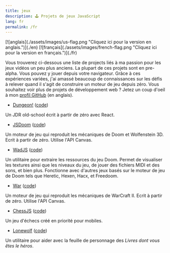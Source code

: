 ```yaml
---
title: jeux
description: 🕹️ Projets de jeux JavaScript
lang: fr
permalink: /fr
---
```


<span id="flag">
[![anglais](./assets/images/us-flag.png "Cliquez ici pour la version en anglais.")](./en)
[![français](./assets/images/french-flag.png "Cliquez ici pour la version en français.")](./fr)
</span>

Vous trouverez ci-dessous une liste de projects liés à ma passion pour les jeux vidéos un peu plus anciens. La plupart de ces projets sont en pre-alpha. Vous pouvez y jouer depuis votre navigateur. Grâce à ces expériences variées, j'ai amassé beaucoup de connaissances sur les défis à relever quand il s'agit de construire un moteur de jeu depuis zéro. Vous souhaitez voir plus de projets de développement web ? Jetez un coup d'oeil à mon [profil GitHub](https://github.com/yvesgurcan) (en anglais).

- [Dungeon!](https://dungeon.yvesgurcan.com/stable) ([code](https://github.com/yvesgurcan/dungeon))

Un JDR old-school écrit à partir de zéro avec React.

- [JSDoom](https://doom.yvesgurcan.com) ([code](https://github.com/yvesgurcan/jsdoom))

Un moteur de jeu qui reproduit les mécaniques de Doom et Wolfenstein 3D. Ecrit à partir de zéro. Utilise l'API Canvas.

- [WadJS](https://wad.yvesgurcan.com) ([code](https://github.com/yvesgurcan/wadjs))

Un utilitaire pour extraire les ressources du jeu Doom. Permet de visualiser les textures ainsi que les niveaux du jeu, de jouer des fichiers MIDI et des sons, et bien plus. Fonctionne avec d'autres jeux basés sur le moteur de jeu de Doom tels que Heretic, Hexen, Hacx, et Freedoom.

- [War](https://war.yvesgurcan.com) ([code](https://github.com/yvesgurcan/war))

Un moteur de jeu qui reproduit les mécaniques de WarCraft II. Ecrit à partir de zéro. Utilise l'API Canvas.


- [ChessJS](https://chess.yvesgurcan.com) ([code](https://github.com/yvesgurcan/chess))

Un jeu d'échecs créé en priorité pour mobiles.

- [Lonewolf](https://lonewolf.yvesgurcan.com/) ([code](https://github.com/yvesgurcan/lonewolf))

Un utilitaire pour aider avec la feuille de personnage des *Livres dont vous êtes le héros*.
